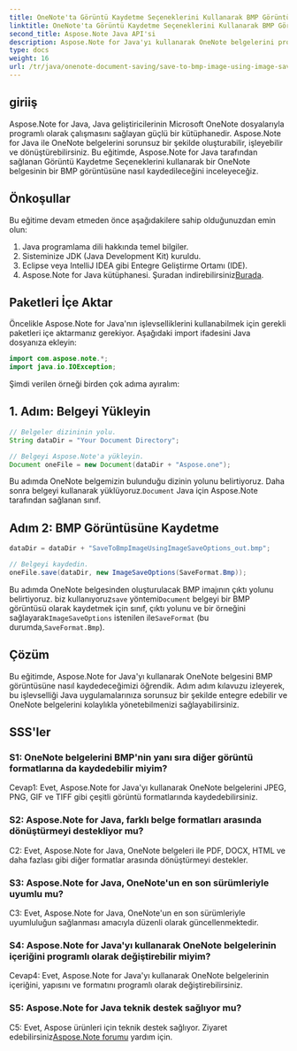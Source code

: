 ```yaml
---
title: OneNote'ta Görüntü Kaydetme Seçeneklerini Kullanarak BMP Görüntüsüne Kaydetme
linktitle: OneNote'ta Görüntü Kaydetme Seçeneklerini Kullanarak BMP Görüntüsüne Kaydetme
second_title: Aspose.Note Java API'si
description: Aspose.Note for Java'yı kullanarak OneNote belgelerini programlı olarak BMP görüntülerine nasıl kaydedeceğinizi öğrenin. Kod örnekleri içeren adım adım kılavuz.
type: docs
weight: 16
url: /tr/java/onenote-document-saving/save-to-bmp-image-using-image-save-options/
---
```

## giriiş

Aspose.Note for Java, Java geliştiricilerinin Microsoft OneNote dosyalarıyla programlı olarak çalışmasını sağlayan güçlü bir kütüphanedir. Aspose.Note for Java ile OneNote belgelerini sorunsuz bir şekilde oluşturabilir, işleyebilir ve dönüştürebilirsiniz. Bu eğitimde, Aspose.Note for Java tarafından sağlanan Görüntü Kaydetme Seçeneklerini kullanarak bir OneNote belgesinin bir BMP görüntüsüne nasıl kaydedileceğini inceleyeceğiz.

## Önkoşullar

Bu eğitime devam etmeden önce aşağıdakilere sahip olduğunuzdan emin olun:

1. Java programlama dili hakkında temel bilgiler.
2. Sisteminize JDK (Java Development Kit) kuruldu.
3. Eclipse veya IntelliJ IDEA gibi Entegre Geliştirme Ortamı (IDE).
4.  Aspose.Note for Java kütüphanesi. Şuradan indirebilirsiniz[Burada](https://releases.aspose.com/note/java/).

## Paketleri İçe Aktar

Öncelikle Aspose.Note for Java'nın işlevselliklerini kullanabilmek için gerekli paketleri içe aktarmanız gerekiyor. Aşağıdaki import ifadesini Java dosyanıza ekleyin:

```java
import com.aspose.note.*;
import java.io.IOException;
```

Şimdi verilen örneği birden çok adıma ayıralım:

## 1. Adım: Belgeyi Yükleyin

```java
// Belgeler dizininin yolu.
String dataDir = "Your Document Directory";

// Belgeyi Aspose.Note'a yükleyin.
Document oneFile = new Document(dataDir + "Aspose.one");
```

Bu adımda OneNote belgemizin bulunduğu dizinin yolunu belirtiyoruz. Daha sonra belgeyi kullanarak yüklüyoruz.`Document` Java için Aspose.Note tarafından sağlanan sınıf.

## Adım 2: BMP Görüntüsüne Kaydetme

```java
dataDir = dataDir + "SaveToBmpImageUsingImageSaveOptions_out.bmp";

// Belgeyi kaydedin.
oneFile.save(dataDir, new ImageSaveOptions(SaveFormat.Bmp));
```

 Bu adımda OneNote belgesinden oluşturulacak BMP imajının çıktı yolunu belirtiyoruz. biz kullanıyoruz`save` yöntemi`Document` belgeyi bir BMP görüntüsü olarak kaydetmek için sınıf, çıktı yolunu ve bir örneğini sağlayarak`ImageSaveOptions` istenilen ile`SaveFormat` (bu durumda,`SaveFormat.Bmp`).

## Çözüm

Bu eğitimde, Aspose.Note for Java'yı kullanarak OneNote belgesini BMP görüntüsüne nasıl kaydedeceğimizi öğrendik. Adım adım kılavuzu izleyerek, bu işlevselliği Java uygulamalarınıza sorunsuz bir şekilde entegre edebilir ve OneNote belgelerini kolaylıkla yönetebilmenizi sağlayabilirsiniz.

## SSS'ler

### S1: OneNote belgelerini BMP'nin yanı sıra diğer görüntü formatlarına da kaydedebilir miyim?

Cevap1: Evet, Aspose.Note for Java'yı kullanarak OneNote belgelerini JPEG, PNG, GIF ve TIFF gibi çeşitli görüntü formatlarında kaydedebilirsiniz.

### S2: Aspose.Note for Java, farklı belge formatları arasında dönüştürmeyi destekliyor mu?

C2: Evet, Aspose.Note for Java, OneNote belgeleri ile PDF, DOCX, HTML ve daha fazlası gibi diğer formatlar arasında dönüştürmeyi destekler.

### S3: Aspose.Note for Java, OneNote'un en son sürümleriyle uyumlu mu?

C3: Evet, Aspose.Note for Java, OneNote'un en son sürümleriyle uyumluluğun sağlanması amacıyla düzenli olarak güncellenmektedir.

### S4: Aspose.Note for Java'yı kullanarak OneNote belgelerinin içeriğini programlı olarak değiştirebilir miyim?

Cevap4: Evet, Aspose.Note for Java'yı kullanarak OneNote belgelerinin içeriğini, yapısını ve formatını programlı olarak değiştirebilirsiniz.

### S5: Aspose.Note for Java teknik destek sağlıyor mu?

 C5: Evet, Aspose ürünleri için teknik destek sağlıyor. Ziyaret edebilirsiniz[Aspose.Note forumu](https://forum.aspose.com/c/note/28) yardım için.